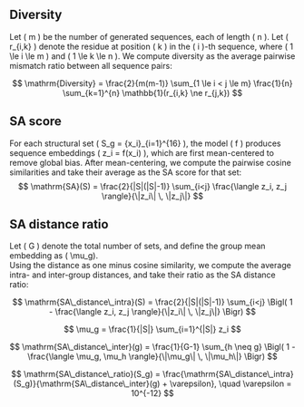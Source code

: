 ## Diversity

Let \( m \) be the number of generated sequences, each of length \( n \). Let \( r_{i,k} \) denote the residue at position \( k \) in the \( i \)-th sequence, where \( 1 \le i \le m \) and \( 1 \le k \le n \). We compute diversity as the average pairwise mismatch ratio between all sequence pairs:

$$
\mathrm{Diversity} = \frac{2}{m(m-1)} \sum_{1 \le i < j \le m} \frac{1}{n} \sum_{k=1}^{n} \mathbb{1}(r_{i,k} \ne r_{j,k})
$$


## SA score

For each structural set \( S_g = \{x_i\}_{i=1}^{16} \), the model \( f \) produces sequence embeddings \( z_i = f(x_i) \), which are first mean-centered to remove global bias.
After mean-centering, we compute the pairwise cosine similarities and take their average as the SA score for that set:
$$
\mathrm{SA}(S) = \frac{2}{|S|(|S|-1)} \sum_{i<j} \frac{\langle z_i, z_j \rangle}{\|z_i\| \, \|z_j\|}
$$

## SA distance ratio

Let \( G \) denote the total number of sets, and define the group mean embedding as \( \mu_g\).  
Using the distance as one minus cosine similarity, we compute the average intra- and inter-group distances, and take their ratio as the SA distance ratio:


$$
\mathrm{SA\_distance\_intra}(S) 
= \frac{2}{|S|(|S|-1)} \sum_{i<j} \Bigl( 1 - \frac{\langle z_i, z_j \rangle}{\|z_i\| \, \|z_j\|} \Bigr)
$$

$$
\mu_g = \frac{1}{|S|} \sum_{i=1}^{|S|} z_i
$$

$$
\mathrm{SA\_distance\_inter}(g) 
= \frac{1}{G-1} \sum_{h \neq g} \Bigl( 1 - \frac{\langle \mu_g, \mu_h \rangle}{\|\mu_g\| \, \|\mu_h\|} \Bigr)
$$

$$
\mathrm{SA\_distance\_ratio}(S_g) 
= \frac{\mathrm{SA\_distance\_intra}(S_g)}{\mathrm{SA\_distance\_inter}(g) + \varepsilon},
\quad \varepsilon = 10^{-12}
$$